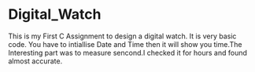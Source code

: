 # Digital_Watch
This is my First C Assignment to design a digital watch.
It is very basic code.
You have to intiallise Date and Time then it will show you time.The Interesting part was to measure sencond.I checked it for hours and found almost accurate.
